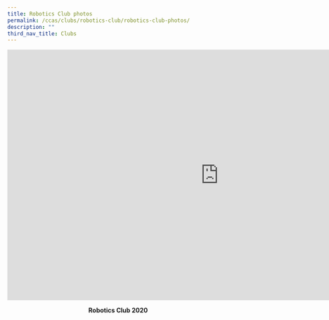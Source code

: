 ```yaml
---
title: Robotics Club photos
permalink: /ccas/clubs/robotics-club/robotics-club-photos/
description: ""
third_nav_title: Clubs
---
```

<iframe src="https://docs.google.com/presentation/d/e/2PACX-1vQOUnKn_GHo-KR4yYfYdUXYOx9HoraegLkhL6EsW0-P1XwcWbvjXPuOSdfp0Af5iDR5R8lwClTOQwi9/embed?start=false&loop=false&delayms=10000" frameborder="0" width="960" height="569" allowfullscreen="true"></iframe>
<p style="text-align: center;"><strong>Robotics Club 2020</strong></p>